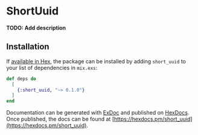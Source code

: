 # ShortUuid

**TODO: Add description**

## Installation

If [available in Hex](https://hex.pm/docs/publish), the package can be installed
by adding `short_uuid` to your list of dependencies in `mix.exs`:

```elixir
def deps do
  [
    {:short_uuid, "~> 0.1.0"}
  ]
end
```

Documentation can be generated with [ExDoc](https://github.com/elixir-lang/ex_doc)
and published on [HexDocs](https://hexdocs.pm). Once published, the docs can
be found at [https://hexdocs.pm/short_uuid](https://hexdocs.pm/short_uuid).


